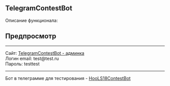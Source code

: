 
## TelegramContestBot

Описание функционала:



## Предпросмотр
<hr>
Сайт: <a href="https://sergivanov.ru">TelegramContestBot - админка</a></br>
Логин email: test@test.ru</br>
Пароль: testtest</br>
<hr>
Бот в телеграмме для тестирования - <a href="https://t.me/HooLS18ContestBot" target="_blank">HooLS18ContestBot</a>


